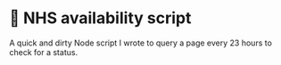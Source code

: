 # 🏥 NHS availability script

A quick and dirty Node script I wrote to query a page every 23 hours to check for a status.
